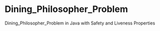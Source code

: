 # Dining_Philosopher_Problem
Dining_Philosopher_Problem in Java with Safety and Liveness Properties
